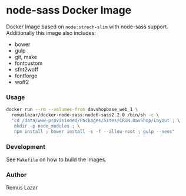 node-sass Docker Image
===

Docker Image based on `node:strech-slim` with node-sass support. Additionally this
image also includes:

* bower
* gulp
* git, make
* fontcustom
* sfnt2woff
* fontforge
* woff2

### Usage

```bash
docker run --rm --volumes-from davshopbase_web_1 \
  remuslazar/docker-node-sass:node6-sass2.2.0 /bin/sh -c \
  "cd /data/www-provisioned/Packages/Sites/CRON.DavShop/Layout ; \
   mkdir -p node_modules ; \
   npm install ; bower install -s -f --allow-root ; gulp --neos"
```

### Development

See `Makefile` on how to build the images.

### Author

Remus Lazar
